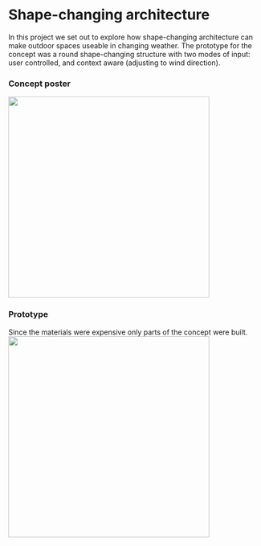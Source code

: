 # Shape-changing architecture 
In this project we set out to explore how shape-changing architecture can make outdoor spaces useable in changing weather. The prototype for the concept was a round shape-changing structure with two modes of input: user controlled, and context aware (adjusting to wind direction).  

### Concept poster
<img width="400" src="https://user-images.githubusercontent.com/15377936/147346465-dbdae8ec-71a5-4e33-a666-64adfc712bcb.jpg">

### Prototype
Since the materials were expensive only parts of the concept were built.  
<img width="400" src="https://github.com/nordstroem92/Old-Projects/blob/master/Bachelor/milj%C3%B8billede_2.jpg">
